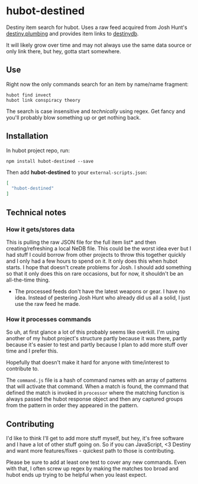 # hubot-destined

Destiny item search for hubot. Uses a raw feed acquired from Josh Hunt's [destiny.plumbing](https://github.com/joshhunt/destinyPlumbing) and provides item links to [destinydb](http://destinydb.com).

It will likely grow over time and may not always use the same data source or only link there, but hey, gotta start somewhere.

## Use
Right now the only commands search for an item by name/name fragment:

```
hubot find invect
hubot link conspiracy theory
```

The search is case insensitive and _technically_ using regex. Get fancy and you'll probably blow something up or get nothing back.

## Installation

In hubot project repo, run:

`npm install hubot-destined --save`

Then add **hubot-destined** to your `external-scripts.json`:

```json
[
  "hubot-destined"
]
```

## Technical notes

### How it gets/stores data
This is pulling the raw JSON file for the full item list* and then creating/refreshing a local NeDB file. This could be the worst idea ever but I had stuff I could borrow from other projects to throw this together quickly and I only had a few hours to spend on it. It only does this when hubot starts. I hope that doesn't create problems for Josh. I should add something so that it only does this on rare occasions, but for now, it shouldn't be an all-the-time thing.

* The processed feeds don't have the latest weapons or gear. I have no idea. Instead of pestering Josh Hunt who already did us all a solid, I just use the raw feed he made.

### How it processes commands
So uh, at first glance a lot of this probably seems like overkill. I'm using another of my hubot project's structure partly because it was there, partly because it's easier to test and partly because I plan to add more stuff over time and I prefer this.

Hopefully that doesn't make it hard for anyone with time/interest to contribute to.

The `command.js` file is a hash of command names with an array of patterns that will activate that command. When a match is found, the command that defined the match is invoked in `processor` where the matching function is always passed the hubot response object and then any captured groups from the pattern in order they appeared in the pattern.

## Contributing
I'd like to think I'll get to add more stuff myself, but hey, it's free software and I have a lot of other stuff going on. So if you can JavaScript, <3 Destiny and want more features/fixes - quickest path to those is contributing.

Please be sure to add at least one test to cover any new commands. Even with that, I often screw up regex by making the matches too broad and hubot ends up trying to be helpful when you least expect.



